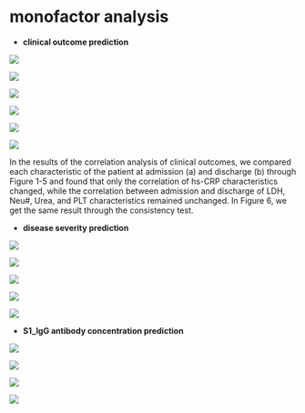 # monofactor analysis

- **clinical outcome prediction**

![](https://github.com/OmaZio2/covid-19-coding/blob/master/monofactor%20analysis/clinical_LDH.png)

![](https://github.com/OmaZio2/covid-19-coding/blob/master/monofactor%20analysis/clinical_Neu%23.png)

![](https://github.com/OmaZio2/covid-19-coding/blob/master/monofactor%20analysis/clinical_hs-CRP.png)

![](https://github.com/OmaZio2/covid-19-coding/blob/master/monofactor%20analysis/clinical_Urea.png)

![](https://github.com/OmaZio2/covid-19-coding/blob/master/monofactor%20analysis/clinical_PLT.png)

![](https://github.com/OmaZio2/covid-19-coding/blob/master/monofactor%20analysis/clinical_outrate.png)

   In the results of the correlation analysis of clinical outcomes, we compared each characteristic of the patient at admission (a) and discharge (b) through Figure 1-5 and found that only 
 the correlation of hs-CRP characteristics changed, while the correlation between admission and discharge of LDH, Neu#, Urea, and PLT characteristics remained unchanged. In Figure 6, we 
 get the same result through the consistency test.


- **disease severity prediction**

![](https://github.com/OmaZio2/covid-19-coding/blob/master/monofactor%20analysis/Severity_with_wbound/5_(M%2CMONO)(%25).png)

![](https://github.com/OmaZio2/covid-19-coding/blob/master/monofactor%20analysis/Severity_with_wbound/4_Albumin.png)

![](https://github.com/OmaZio2/covid-19-coding/blob/master/monofactor%20analysis/Severity_with_wbound/3_Lym(%25).png)

![](https://github.com/OmaZio2/covid-19-coding/blob/master/monofactor%20analysis/Severity_with_wbound/1_Sex.png)

![](https://github.com/OmaZio2/covid-19-coding/blob/master/monofactor%20analysis/Severity_with_wbound/6_Lactate%20dehydrogenase.png)

- **S1_IgG antibody concentration prediction**

![](https://github.com/OmaZio2/covid-19-coding/blob/master/monofactor%20analysis/S1_IgG_with_wbound/pic_1.png)

![](https://github.com/OmaZio2/covid-19-coding/blob/master/monofactor%20analysis/S1_IgG_with_wbound/pic_2.png)

![](https://github.com/OmaZio2/covid-19-coding/blob/master/monofactor%20analysis/S1_IgG_with_wbound/pic_3.png)

![](https://github.com/OmaZio2/covid-19-coding/blob/master/monofactor%20analysis/S1_IgG_with_wbound/pic_4.png)
